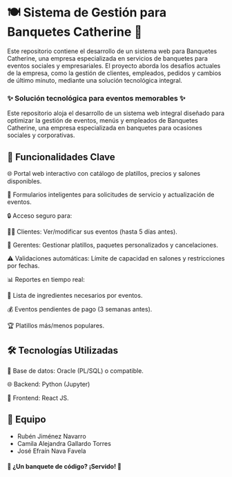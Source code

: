 # 🍽️ Sistema de Gestión para Banquetes Catherine 🎉
Este repositorio contiene el desarrollo de un sistema web para Banquetes Catherine, una empresa especializada en servicios de banquetes para eventos sociales y empresariales. El proyecto aborda los desafíos actuales de la empresa, como la gestión de clientes, empleados, pedidos y cambios de último minuto, mediante una solución tecnológica integral.

### ✨ Solución tecnológica para eventos memorables ✨
Este repositorio aloja el desarrollo de un sistema web integral diseñado para optimizar la gestión de eventos, menús y empleados de Banquetes Catherine, una empresa especializada en banquetes para ocasiones sociales y corporativas.

## 📌 Funcionalidades Clave
🌐 Portal web interactivo con catálogo de platillos, precios y salones disponibles.

📝 Formularios inteligentes para solicitudes de servicio y actualización de eventos.

🔒 Acceso seguro para:

👨‍💼 Clientes: Ver/modificar sus eventos (hasta 5 días antes).

👔 Gerentes: Gestionar platillos, paquetes personalizados y cancelaciones.

⚠️ Validaciones automáticas: Límite de capacidad en salones y restricciones por fechas.

📊 Reportes en tiempo real:

🛒 Lista de ingredientes necesarios por eventos.

💰 Eventos pendientes de pago (3 semanas antes).

🏆 Platillos más/menos populares.

## 🛠️ Tecnologías Utilizadas
💾 Base de datos: Oracle (PL/SQL) o compatible.

🌐 Backend: Python (Jupyter)

🎨 Frontend: React JS.

## 👥 Equipo

- Rubén Jiménez Navarro
- Camila Alejandra Gallardo Torres
- José Efraín Nava Favela


#### 🎨 ¿Un banquete de código? ¡Servido! 🍰
